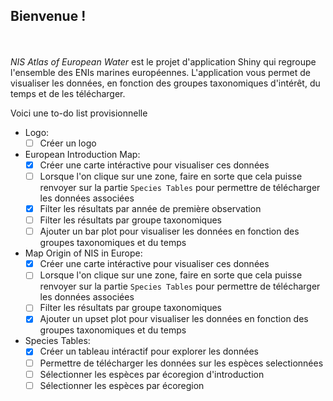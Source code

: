 ## Bienvenue !
<br><br>
<i> NIS Atlas of European Water</i> est le projet d'application Shiny qui 
regroupe l'ensemble des ENIs marines européennes.
L'application vous permet de visualiser les données, en fonction des groupes
taxonomiques d'intérêt, du temps et de les télécharger.

Voici une to-do list provisionnelle

- Logo:
  - [ ] Créer un logo

- European Introduction Map:
  - [X] Créer une carte intéractive pour visualiser ces données
  - [ ] Lorsque l'on clique sur une zone, faire en sorte que cela puisse 
  renvoyer sur la partie `Species Tables` pour permettre de télécharger les 
  données associées 
  - [X] Filter les résultats par année de première observation
  - [ ] Filter les résultats par groupe taxonomiques
  - [ ] Ajouter un bar plot pour visualiser les données en fonction des groupes
  taxonomiques et du temps
  
- Map Origin of NIS in Europe:
  - [X] Créer une carte intéractive pour visualiser ces données
  - [ ] Lorsque l'on clique sur une zone, faire en sorte que cela puisse 
  renvoyer sur la partie `Species Tables` pour permettre de télécharger les 
  données associées 
  - [ ] Filter les résultats par groupe taxonomiques
  - [X] Ajouter un upset plot pour visualiser les données en fonction des groupes
  taxonomiques et du temps

- Species Tables:
  - [X] Créer un tableau intéractif pour explorer les données
  - [ ] Permettre de télécharger les données sur les espèces selectionnées
  - [ ] Sélectionner les espèces par écoregion d'introduction
  - [ ] Sélectionner les espèces par écoregion 